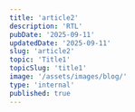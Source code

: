 ```yaml
---
title: 'article2'
description: 'RTL'
pubDate: '2025-09-11'
updatedDate: '2025-09-11'
slug: 'article2'
topic: 'Title1'
topicSlug: 'title1'
image: '/assets/images/blog/'
type: 'internal'
published: true
---
```

